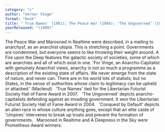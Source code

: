 ```yaml
---
category: "v"
author: "Vernor Vinge"
format: "book"
title: "'True Names' (1981); The Peace War (1984); 'The Ungoverned' (1985); Marooned in Realtime (1986); 'Conquest by Default' (1988);  A Fire upon the Deep (1992); A Deepness in the Sky"
yearReleased: "(1999)"
---
```

The Peace War and Marooned in Realtime were described, in a mailing to anarchysf, as an anarchist utopia. This is stretching a point. Governments are condemned, but everyone seems to like throwing their weight around. A Fire upon the Deep features the galactic society of societies, some of which are anarchies and all of which exist in one. 'For Vinge, an Anarcho-Capitalist with genuinely Anarchist views, anarchy is not so much a programme as a description of the existing state of affairs. We never emerge from the state of nature, and never can. There are in his world lots of statists, but no States, in the sense of authorities whose claim to legitimacy can be upheld or attacked.' (Macleod)
 
'True Names' tied for the Libertarian Futurist Society Hall of Fame Award in 2007.
 
'The Ungoverned' depicts anarcho-capitalists defending against an invading government. It won the Libertarian Futurist Society Hall of Fame Award in 2004.
 
'Conquest by Default' depicts an alien race in whose culture anything goes, except that an elite caste of 'Umpires' intervenes to break up trusts and prevent the formation of governments.
 
Marooned in Realtime and A Deepness in the Sky were Prometheus Award winners.
 